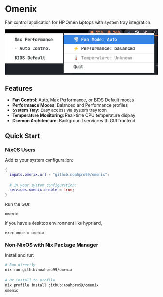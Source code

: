 # Omenix

Fan control application for HP Omen laptops with system tray integration.

![Image](readme-assets/image.png)

## Features

- **Fan Control**: Auto, Max Performance, or BIOS Default modes
- **Performance Modes**: Balanced and Performance profiles
- **System Tray**: Easy access via system tray icon
- **Temperature Monitoring**: Real-time CPU temperature display
- **Daemon Architecture**: Background service with GUI frontend

## Quick Start

### NixOS Users

Add to your system configuration:

```nix
{
  inputs.omenix.url = "github:noahpro99/omenix";

  # In your system configuration:
  services.omenix.enable = true;
}
```

Run the GUI:

```bash
omenix
```

if you have a desktop environment like hyprland,

```
exec-once = omenix
```

### Non-NixOS with Nix Package Manager

Install and run:

```bash
# Run directly
nix run github:noahpro99/omenix

# Or install to profile
nix profile install github:noahpro99/omenix
omenix
```
